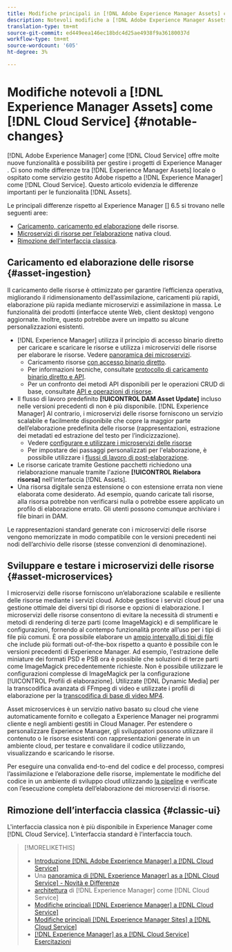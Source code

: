 ```yaml
---
title: Modifiche principali in [!DNL Adobe Experience Manager Assets] come a [!DNL Cloud Service]
description: Notevoli modifiche a [!DNL Adobe Experience Manager Assets] in [!DNL Experience Manager] as a [!DNL Cloud Service] rispetto a [!DNL Adobe Experience Manager 6.5.
translation-type: tm+mt
source-git-commit: ed449eea146ec18bdc4d25ae4938f9a36180037d
workflow-type: tm+mt
source-wordcount: '605'
ht-degree: 3%

---
```



# Modifiche notevoli a [!DNL Experience Manager Assets] come [!DNL Cloud Service] {#notable-changes}

[!DNL Adobe Experience Manager] come  [!DNL Cloud Service] offre molte nuove funzionalità e possibilità per gestire i progetti di Experience Manager . Ci sono molte differenze tra [!DNL Experience Manager Assets] locale o ospitato come servizio gestito  Adobe rispetto a [!DNL Experience Manager] come [!DNL Cloud Service]. Questo articolo evidenzia le differenze importanti per le funzionalità [!DNL Assets].

Le principali differenze rispetto al Experience Manager [] 6.5 si trovano nelle seguenti aree:

* [Caricamento, caricamento ed elaborazione](#asset-ingestion) delle risorse.
* [Microservizi di risorse per l’elaborazione](#asset-microservices) nativa cloud.
* [Rimozione dell’interfaccia classica](#classic-ui).

## Caricamento ed elaborazione delle risorse {#asset-ingestion}

Il caricamento delle risorse è ottimizzato per garantire l’efficienza operativa, migliorando il ridimensionamento dell’assimilazione, caricamenti più rapidi, elaborazione più rapida mediante microservizi e assimilazione in massa. Le funzionalità dei prodotti (interfacce utente Web, client desktop) vengono aggiornate. Inoltre, questo potrebbe avere un impatto su alcune personalizzazioni esistenti.

* [!DNL Experience Manager] utilizza il principio di accesso binario diretto per caricare e scaricare le risorse e utilizza i microservizi delle risorse per elaborare le risorse. Vedere [panoramica dei microservizi](/help/assets/asset-microservices-overview.md).
   * Caricamento risorse [con accesso binario diretto](/help/assets/asset-microservices-overview.md#asset-upload-with-direct-binary-access).
   * Per informazioni tecniche, consultate [protocollo di caricamento binario diretto e API](/help/assets/developer-reference-material-apis.md#upload-binary).
   * Per un confronto dei metodi API disponibili per le operazioni CRUD di base, consultate [API e operazioni di risorse](/help/assets/developer-reference-material-apis.md#use-cases-and-apis).
* Il flusso di lavoro predefinito **[!UICONTROL DAM Asset Update]** incluso nelle versioni precedenti di non è più disponibile. [!DNL Experience Manager] Al contrario, i microservizi delle risorse forniscono un servizio scalabile e facilmente disponibile che copre la maggior parte dell’elaborazione predefinita delle risorse (rappresentazioni, estrazione dei metadati ed estrazione del testo per l’indicizzazione).
   * Vedere [configurare e utilizzare i microservizi delle risorse](/help/assets/asset-microservices-configure-and-use.md)
   * Per impostare dei passaggi personalizzati per l&#39;elaborazione, è possibile utilizzare i [flussi di lavoro di post-elaborazione](/help/assets/asset-microservices-configure-and-use.md#post-processing-workflows).
* Le risorse caricate tramite Gestione pacchetti richiedono una rielaborazione manuale tramite l&#39;azione **[!UICONTROL Rielabora risorsa]** nell&#39;interfaccia [!DNL Assets].
* Una risorsa digitale senza estensione o con estensione errata non viene elaborata come desiderato. Ad esempio, quando caricate tali risorse, alla risorsa potrebbe non verificarsi nulla o potrebbe essere applicato un profilo di elaborazione errato. Gli utenti possono comunque archiviare i file binari in DAM.

Le rappresentazioni standard generate con i microservizi delle risorse vengono memorizzate in modo compatibile con le versioni precedenti nei nodi dell’archivio delle risorse (stesse convenzioni di denominazione).

## Sviluppare e testare i microservizi delle risorse {#asset-microservices}

I microservizi delle risorse forniscono un’elaborazione scalabile e resiliente delle risorse mediante i servizi cloud.  Adobe gestisce i servizi cloud per una gestione ottimale dei diversi tipi di risorse e opzioni di elaborazione. I microservizi delle risorse consentono di evitare la necessità di strumenti e metodi di rendering di terze parti (come ImageMagick) e di semplificare le configurazioni, fornendo al contempo funzionalità pronte all’uso per i tipi di file più comuni. È ora possibile elaborare un [ampio intervallo di tipi di file](/help/assets/file-format-support.md) che include più formati out-of-the-box rispetto a quanto è possibile con le versioni precedenti di  Experience Manager. Ad esempio, l&#39;estrazione delle miniature dei formati PSD e PSB ora è possibile che soluzioni di terze parti come ImageMagick precedentemente richieste. Non è possibile utilizzare le configurazioni complesse di ImageMagick per la configurazione [!UICONTROL Profili di elaborazione]. Utilizzate [!DNL Dynamic Media] per la transcodifica avanzata di FFmpeg di video e utilizzate i profili di elaborazione per la [transcodifica di base di video MP4](/help/assets/manage-video-assets.md#transcode-video).

Asset microservices è un servizio nativo basato su cloud che viene automaticamente fornito e collegato a  Experience Manager nei programmi cliente e negli ambienti gestiti in Cloud Manager. Per estendere o personalizzare  Experience Manager, gli sviluppatori possono utilizzare il contenuto o le risorse esistenti con rappresentazioni generate in un ambiente cloud, per testare e convalidare il codice utilizzando, visualizzando e scaricando le risorse.

Per eseguire una convalida end-to-end del codice e del processo, compresi l’assimilazione e l’elaborazione delle risorse, implementate le modifiche del codice in un ambiente di sviluppo cloud utilizzando [la pipeline](/help/implementing/cloud-manager/configure-pipeline.md) e verificate con l’esecuzione completa dell’elaborazione dei microservizi di risorse.

## Rimozione dell’interfaccia classica {#classic-ui}

L&#39;interfaccia classica non è più disponibile in  Experience Manager come [!DNL Cloud Service]. L’interfaccia standard è l’interfaccia touch.

>[!MORELIKETHIS]
>
>* [Introduzione  [!DNL Adobe Experience Manager] a [!DNL Cloud Service]](/help/overview/introduction.md)
>* Una [panoramica di [!DNL Experience Manager] as a [!DNL Cloud Service] - Novità e Differenze](/help/overview/what-is-new-and-different.md)
>* [architettura](/help/core-concepts/architecture.md) di [!DNL Experience Manager] come [!DNL Cloud Service]
>* [Modifiche principali  [!DNL Experience Manager] a [!DNL Cloud Service]](/help/release-notes/aem-cloud-changes.md)
>* [Modifiche principali  [!DNL Experience Manager Sites] a [!DNL Cloud Service]](/help/sites-cloud/sites-cloud-changes.md)
>* [[!DNL Experience Manager] as a [!DNL Cloud Service] Esercitazioni](https://experienceleague.adobe.com/docs/experience-manager-learn/cloud-service/overview.html)

